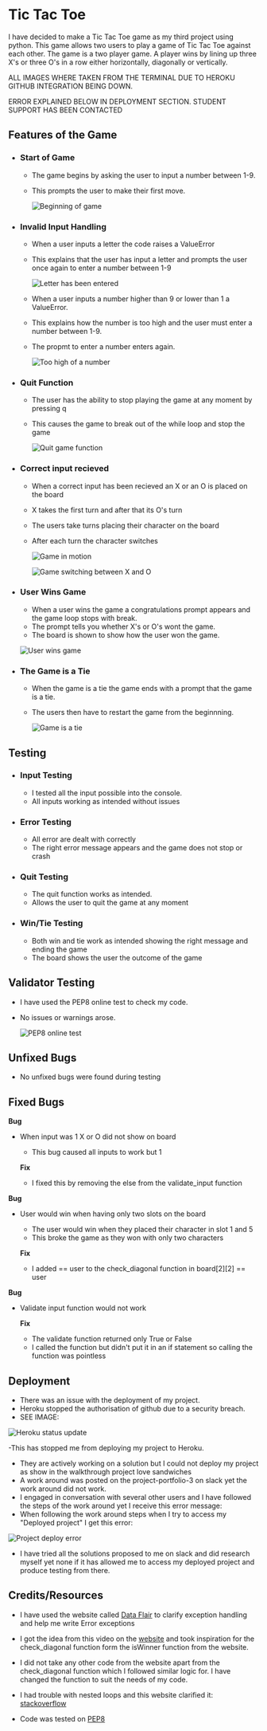 # **Tic Tac Toe**

I have decided to make a Tic Tac Toe game as my third project using python. This game allows two users to play a game of Tic Tac Toe against each other.
The game is a two player game. A player wins by lining up three X's or three O's in a row either horizontally, diagonally or vertically.

ALL IMAGES WHERE TAKEN FROM THE TERMINAL DUE TO HEROKU GITHUB INTEGRATION BEING DOWN. 

ERROR EXPLAINED BELOW IN DEPLOYMENT SECTION. STUDENT SUPPORT HAS BEEN CONTACTED

## **Features of the Game**

- ### **Start of Game**

  - The game begins by asking the user to input a number between 1-9.
  - This prompts the user to make their first move.

    ![Beginning of game](assets/images/game1.PNG)

- ### **Invalid Input Handling**

  - When a user inputs a letter the code raises a ValueError
  - This explains that the user has input a letter and prompts the user once again to enter a number between 1-9

    ![Letter has been entered](assets/images/game2.PNG)


  - When a user inputs a number higher than 9 or lower than 1 a ValueError.
  - This explains how the number is too high and the user must enter a number between 1-9.
  - The propmt to enter a number enters again.

    ![Too high of a number](assets/images/game3.PNG)


- ### **Quit Function**

  - The user has the ability to stop playing the game at any moment by pressing q
  - This causes the game to break out of the while loop and stop the game

    ![Quit game function](assets/images/quit-game.PNG)


- ### **Correct input recieved**

  - When a correct input has been recieved an X or an O is placed on the board
  - X takes the first turn and after that its O's turn
  - The users take turns placing their character on the board
  - After each turn the character switches

    ![Game in motion](assets/images/game4.PNG)

    ![Game switching between X and O](assets/images/game-switch.PNG)

- ### **User Wins Game**

  - When a user wins the game a congratulations prompt appears and the game loop stops with break.
  - The prompt tells you whether X's or O's wont the game.
  - The board is shown to show how the user won the game.

  ![User wins game](assets/images/game5.PNG)

- ### **The Game is a Tie**

  -  When the game is a tie the game ends with a prompt that the game is a tie.
  - The users then have to restart the game from the beginnning.

    ![Game is a tie](assets/images/game-tie.PNG)


## **Testing**

- ### **Input Testing**

  - I tested all the input possible into the console.
  - All inputs working as intended without issues

- ### **Error Testing**

  - All error are dealt with correctly
  - The right error message appears and the game does not stop or crash

- ### **Quit Testing**

  - The quit function works as intended.
  - Allows the user to quit the game at any moment

- ### **Win/Tie Testing**

  - Both win and tie work as intended showing the right message and ending the game
  - The board shows the user the outcome of the game

## **Validator Testing**

  - I have used the PEP8 online test to check my code.
  - No issues or warnings arose.

    ![PEP8 online test](assets/images/pep8-test.PNG)

## **Unfixed Bugs**

  - No unfixed bugs were found during testing

## **Fixed Bugs**

**Bug**

- When input was 1 X or O did not show on board
  - This bug caused all inputs to work but 1

  **Fix**

  - I fixed this by removing the else from the validate_input function

**Bug**

- User would win when having only two slots on the board
  - The user would win when they placed their character in slot 1 and 5
  - This broke the game as they won with only two characters

  **Fix**

  - I added == user to the check_diagonal function in board[2][2] == user

**Bug**

- Validate input function would not work

  **Fix**
  - The validate function returned only True or False
  - I called the function but didn't put it in an if statement so calling the function was pointless

## **Deployment**

- There was an issue with the deployment of my project.
- Heroku stopped the authorisation of github due to a security breach.
- SEE IMAGE:

![Heroku status update](assets/images/Capture.PNG)

-This has stopped me from deploying my project to Heroku.

- They are actively working on a solution but I could not deploy my project as show in the walkthrough project love sandwiches
- A work around was posted on the project-portfolio-3 on slack yet the work around did not work.
- I engaged in conversation with several other users and I have followed the steps of the work around yet I receive this error message:
- When following the work around steps when I try to access my "Deployed project" I get this error:

![Project deploy error](assets/images/error.PNG)

- I have tried all the solutions proposed to me on slack and did research myself yet none if it has allowed me to access my deployed project and produce testing from there.

## **Credits/Resources**

- I have used the website called [Data Flair](https://data-flair.training/blogs/python-exception-handling/) to clarify exception handling and help me write Error exceptions

- I got the idea from this video on the [website](https://www.techwithtim.net/tutorials/python-programming/tic-tac-toe-tutorial/) and took inspiration for the check_diagonal function form the isWinner function from the website.
- I did not take any other code from the website apart from the check_diagonal function which I followed similar logic for. I have changed the function to suit the needs of my code.

- I had trouble with nested loops and this website clarified it: [stackoverflow](https://stackoverflow.com/questions/52640648/python-nested-loops-printed-seats)

- Code was tested on [PEP8](http://pep8online.com/)